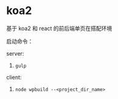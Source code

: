 # koa2

基于 koa2 和 react 的前后端单页在搭配环境

启动命令：

server: 

1. `gulp`

client: 

1. `node wpbuild --<project_dir_name>`

